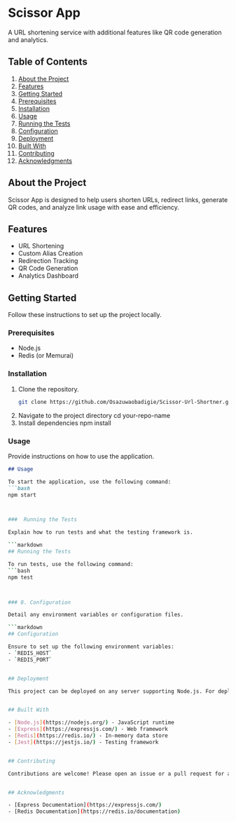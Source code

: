 # Scissor App

A URL shortening service with additional features like QR code generation and analytics.


## Table of Contents

1. [About the Project](#about-the-project)
2. [Features](#features)
3. [Getting Started](#getting-started)
4. [Prerequisites](#prerequisites)
5. [Installation](#installation)
6. [Usage](#usage)
7. [Running the Tests](#running-the-tests)
8. [Configuration](#configuration)
9. [Deployment](#deployment)
10. [Built With](#built-with)
11. [Contributing](#contributing)
12. [Acknowledgments](#acknowledgments)


## About the Project

Scissor App is designed to help users shorten URLs, redirect links, generate QR codes, and analyze link usage with ease and efficiency.


## Features

- URL Shortening
- Custom Alias Creation
- Redirection Tracking
- QR Code Generation
- Analytics Dashboard


## Getting Started

Follow these instructions to set up the project locally.

### Prerequisites

- Node.js
- Redis (or Memurai)

### Installation

1. Clone the repository.
   ```bash
   git clone https://github.com/Osazuwaobadigie/Scissor-Url-Shortner.git
2. Navigate to the project directory
   cd your-repo-name
3. Install dependencies
   npm install


###  Usage

Provide instructions on how to use the application.

```markdown
## Usage

To start the application, use the following command:
```bash
npm start



###  Running the Tests

Explain how to run tests and what the testing framework is.

```markdown
## Running the Tests

To run tests, use the following command:
```bash
npm test



### 8. Configuration

Detail any environment variables or configuration files.

```markdown
## Configuration

Ensure to set up the following environment variables:
- `REDIS_HOST`
- `REDIS_PORT`


## Deployment

This project can be deployed on any server supporting Node.js. For deployment, ensure the `REDIS_HOST` and `REDIS_PORT` environment variables are correctly set.


## Built With

- [Node.js](https://nodejs.org/) - JavaScript runtime
- [Express](https://expressjs.com/) - Web framework
- [Redis](https://redis.io/) - In-memory data store
- [Jest](https://jestjs.io/) - Testing framework


## Contributing

Contributions are welcome! Please open an issue or a pull request for any improvements or additions.


## Acknowledgments

- [Express Documentation](https://expressjs.com/)
- [Redis Documentation](https://redis.io/documentation)




